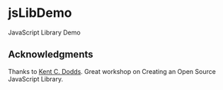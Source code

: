 # jsLibDemo

JavaScript Library Demo


## Acknowledgments

Thanks to [Kent C. Dodds](https://kentcdodds.com).  Great workshop on Creating an Open Source JavaScript Library.


